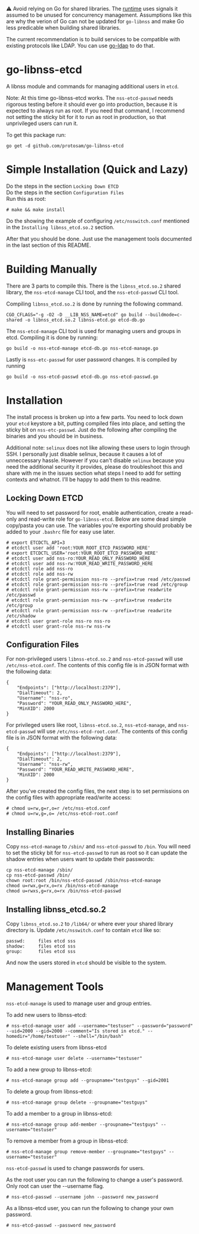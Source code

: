 ⚠️ Avoid relying on Go for shared libraries. The [runtime](https://pkg.go.dev/runtime) uses signals it assumed to be unused for concurrency management. Assumptions like this are why the verion of Go can not be updated for `go-libnss` and make Go less predicable when building shared libraries.

The current recommendation is to build services to be compatible with existing protocols like LDAP. You can use [go-ldap](https://github.com/go-ldap/ldap) to do that.

# go-libnss-etcd
A libnss module and commands for managing additional users in `etcd`.

Note: At this time go-libnss-etcd works. The `nss-etcd-passwd` needs rigorous testing before it should ever go into production, because it is expected to always run as root. If you need that command, I recommend not setting the sticky bit for it to run as root in production, so that unprivileged users can run it. 

To get this package run:
```
go get -d github.com/protosam/go-libnss-etcd
```

# Simple Installation (Quick and Lazy)
Do the steps in the section `Locking Down ETCD`  
Do the steps in the section `Configuration Files`  
Run this as root:
```
# make && make install
```
Do the showing the example of configuring `/etc/nsswitch.conf` mentioned in the `Installing libnss_etcd.so.2` section.

After that you should be done. Just use the management tools documented in the last section of this README.

# Building Manually
There are 3 parts to compile this. There is the `libnss_etcd.so.2` shared library, the `nss-etcd-manage` CLI tool, and the `nss-etcd-passwd` CLI tool.

Compiling `libnss_etcd.so.2` is done by running the following command.
```
CGO_CFLAGS="-g -O2 -D __LIB_NSS_NAME=etcd" go build --buildmode=c-shared -o libnss_etcd.so.2 libnss-etcd.go etcd-db.go
```

The `nss-etcd-manage` CLI tool is used for managing users and groups in etcd. Compiling it is done by running:
```
go build -o nss-etcd-manage etcd-db.go nss-etcd-manage.go
```

Lastly is `nss-etc-passwd` for user password changes. It is compiled by running
```
go build -o nss-etcd-passwd etcd-db.go nss-etcd-passwd.go
```

# Installation
The install process is broken up into a few parts. You need to lock down your `etcd` keystore a bit, putting compiled files into place, and setting the sticky bit on `nss-etc-passwd`. Just do the following after compiling the binaries and you should be in business.

Additional note: `selinux` does not like allowing these users to login through SSH. I personally just disable selinux, because it causes a lot of unneccessary hassle. However if you can't disable `selinux` because you need the additional security it provides, please do troubleshoot this and share with me in the issues section what steps I need to add for setting contexts and whatnot. I'll be happy to add them to this readme.

## Locking Down ETCD
You will need to set password for root, enable authentication, create a read-only and read-write role for `go-libnss-etcd`. Below are some dead simple copy/pasta you can use. The variables you're exporting should probably be added to your `.bashrc` file for easy use later.

```
# export ETCDCTL_API=3
# etcdctl user add 'root:YOUR_ROOT_ETCD_PASSWORD_HERE'
# export ETCDCTL_USER='root:YOUR_ROOT_ETCD_PASSWORD_HERE'
# etcdctl user add nss-ro:YOUR_READ_ONLY_PASSWORD_HERE
# etcdctl user add nss-rw:YOUR_READ_WRITE_PASSWORD_HERE
# etcdctl role add nss-ro
# etcdctl role add nss-rw
# etcdctl role grant-permission nss-ro --prefix=true read /etc/passwd
# etcdctl role grant-permission nss-ro --prefix=true read /etc/group
# etcdctl role grant-permission nss-rw --prefix=true readwrite /etc/passwd
# etcdctl role grant-permission nss-rw --prefix=true readwrite /etc/group
# etcdctl role grant-permission nss-rw --prefix=true readwrite /etc/shadow
# etcdctl user grant-role nss-ro nss-ro
# etcdctl user grant-role nss-rw nss-rw
```

## Configuration Files
For non-privileged users `libnss-etcd.so.2` and `nss-etcd-passwd` will use `/etc/nss-etcd.conf`. The contents of this config file is in JSON format with the following data:
```
{
	"Endpoints": ["http://localhost:2379"],
	"DialTimeout": 2,
	"Username": "nss-ro",
	"Password":	"YOUR_READ_ONLY_PASSWORD_HERE",
	"MinXID": 2000
}
```

For privileged users like root, `libnss-etcd.so.2`, `nss-etcd-manage`, and `nss-etcd-passwd` will use `/etc/nss-etcd-root.conf`. The contents of this config file is in JSON format with the following data:
```
{
	"Endpoints": ["http://localhost:2379"],
	"DialTimeout": 2,
	"Username": "nss-rw",
	"Password":	"YOUR_READ_WRITE_PASSWORD_HERE",
	"MinXID": 2000
}
```

After you've created the config files, the next step is to set permissions on the config files with appropriate read/write access:
```
# chmod u=rw,g=r,o=r /etc/nss-etcd.conf
# chmod u=rw,g=,o= /etc/nss-etcd-root.conf
```

## Installing Binaries
Copy `nss-etcd-manage` to `/sbin/` and `nss-etcd-passwd` to `/bin`.
You will need to set the sticky bit for `nss-etcd-passwd` to run as root so it can update the shadow entries when users want to update their passwords:
```
cp nss-etcd-manage /sbin/
cp nss-etcd-passwd /bin/
chown root:root /bin/nss-etcd-passwd /sbin/nss-etcd-manage
chmod u=rwx,g=rx,o=rx /bin/nss-etcd-manage
chmod u=rwxs,g=rx,o=rx /bin/nss-etcd-passwd
```

## Installing libnss_etcd.so.2
Copy `libnss_etcd.so.2` to `/lib64/` or where ever your shared library directory is.
Update `/etc/nsswitch.conf` to contain `etcd` like so:
```
passwd:     files etcd sss
shadow:     files etcd sss
group:      files etcd sss
```
And now the users stored in `etcd` should be visible to the system.

# Management Tools
`nss-etcd-manage` is used to manage user and group entries. 

To add new users to libnss-etcd:
```
# nss-etcd-manage user add --username="testuser" --password="password" --uid=2000 --gid=2000 --comment="Is stored in etcd." --homedir="/home/testuser" --shell="/bin/bash"
```

To delete existing users from libnss-etcd
```
# nss-etcd-manage user delete --username="testuser"
```

To add a new group to libnss-etcd:
```
# nss-etcd-manage group add --groupname="testguys" --gid=2001
```

To delete a group from libnss-etcd:
```
# nss-etcd-manage group delete --groupname="testguys"
```

To add a member to a group in libnss-etcd:
```
# nss-etcd-manage group add-member --groupname="testguys" --username="testuser"
```

To remove a member from a group in libnss-etcd:
```
# nss-etcd-manage group remove-member --groupname="testguys" --username="testuser"
```

`nss-etcd-passwd` is used to change passwords for users.

As the root user you can run the following to change a user's password. Only root can user the --username flag.
```
# nss-etcd-passwd --username john --password new_password
```

As a libnss-etcd user, you can run the following to change your own password.
```
# nss-etcd-passwd --password new_password
```
